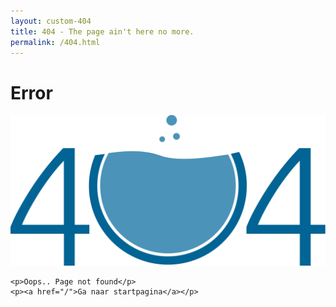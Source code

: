 ```yaml
---
layout: custom-404
title: 404 - The page ain't here no more.
permalink: /404.html
---
```

<div id="error">
    <h1>Error</h1>
    <img src="/images/404.svg">

    <p>Oops.. Page not found</p>
    <p><a href="/">Ga naar startpagina</a></p>
</div>